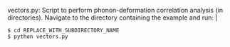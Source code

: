 vectors.py: Script to perform phonon-deformation correlation analysis (in directories). Navigate to the directory containing the example and run:
|
```console
$ cd REPLACE_WITH_SUBDIRECTORY_NAME
$ python vectors.py
```
